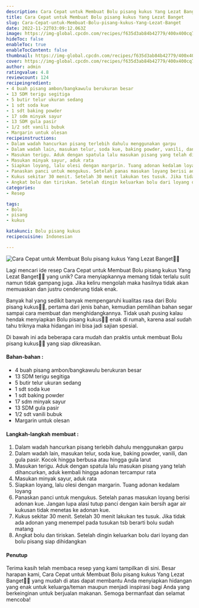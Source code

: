```yaml
---
description: Cara Cepat untuk Membuat Bolu pisang kukus Yang Lezat Banget"
title: Cara Cepat untuk Membuat Bolu pisang kukus Yang Lezat Banget
slug: Cara-Cepat-untuk-Membuat-Bolu-pisang-kukus-Yang-Lezat-Banget
date: 2022-11-22T03:09:12.063Z
image: https://img-global.cpcdn.com/recipes/f635d3ab84b42779/400x400cq70/photo.jpg
hideToc: false
enableToc: true
enableTocContent: false
thumbnail: https://img-global.cpcdn.com/recipes/f635d3ab84b42779/400x400cq70/photo.jpg
cover: https://img-global.cpcdn.com/recipes/f635d3ab84b42779/400x400cq70/photo.jpg
author: admin
ratingvalue: 4.8
reviewcount: 124
recipeingredient:
- 4 buah pisang ambon/bangkawulu berukuran besar
- 13 SDM terigu segitiga
- 5 butir telur ukuran sedang
- 1 sdt soda kue
- 1 sdt baking powder
- 17 sdm minyak sayur
- 13 SDM gula pasir
- 1/2 sdt vanili bubuk
- Margarin untuk olesan
recipeinstructions:
- Dalam wadah hancurkan pisang terlebih dahulu menggunakan garpu
- Dalam wadah lain, masukan telur, soda kue, baking powder, vanili, dan gula pasir. Kocok hingga berbusa atau hingga gula larut
- Masukan terigu. Aduk dengan spatula lalu masukan pisang yang telah dihancurkan, aduk kembali hingga adonan tercampur rata
- Masukan minyak sayur, aduk rata
- Siapkan loyang, lalu olesi dengan margarin. Tuang adonan kedalam loyang
- Panaskan panci untuk mengukus. Setelah panas masukan loyang berisi adonan kue. Jangan lupa alasi tutup panci dengan kain bersih agar air kukusan tidak menetas ke adonan kue.
- Kukus sekitar 30 menit. Setelah 30 menit lakukan tes tusuk. Jika tidak ada adonan yang menempel pada tusukan tsb berarti bolu sudah matang
- Angkat bolu dan tiriskan. Setelah dingin keluarkan bolu dari loyang dan bolu pisang siap dihidangkan
categories:
- Resep

tags:
- Bolu
- pisang
- kukus

katakunci: Bolu pisang kukus
recipecuisine: Indonesian

---
```


![Cara Cepat untuk Membuat Bolu pisang kukus Yang Lezat Banget👩‍🍳](https://img-global.cpcdn.com/recipes/f635d3ab84b42779/400x400cq70/photo.jpg)

Lagi mencari ide resep Cara Cepat untuk Membuat Bolu pisang kukus Yang Lezat Banget👩‍🍳 yang unik? Cara menyiapkannya memang tidak terlalu sulit namun tidak gampang juga. Jika keliru mengolah maka hasilnya tidak akan memuaskan dan justru cenderung tidak enak.

Banyak hal yang sedikit banyak mempengaruhi kualitas rasa dari Bolu pisang kukus👩‍🍳, pertama dari jenis bahan, kemudian pemilihan bahan segar sampai cara membuat dan menghidangkannya. Tidak usah pusing kalau hendak menyiapkan Bolu pisang kukus👩‍🍳 enak di rumah, karena asal sudah tahu triknya maka hidangan ini bisa jadi sajian spesial.

Di bawah ini ada beberapa cara mudah dan praktis untuk membuat Bolu pisang kukus👩‍🍳 yang siap dikreasikan.

<!--inarticleads1-->

#### Bahan-bahan :

- 4 buah pisang ambon/bangkawulu berukuran besar
- 13 SDM terigu segitiga
- 5 butir telur ukuran sedang
- 1 sdt soda kue
- 1 sdt baking powder
- 17 sdm minyak sayur
- 13 SDM gula pasir
- 1/2 sdt vanili bubuk
- Margarin untuk olesan

<!--inarticleads2-->

#### Langkah-langkah membuat :

1. Dalam wadah hancurkan pisang terlebih dahulu menggunakan garpu
1. Dalam wadah lain, masukan telur, soda kue, baking powder, vanili, dan gula pasir. Kocok hingga berbusa atau hingga gula larut
1. Masukan terigu. Aduk dengan spatula lalu masukan pisang yang telah dihancurkan, aduk kembali hingga adonan tercampur rata
1. Masukan minyak sayur, aduk rata
1. Siapkan loyang, lalu olesi dengan margarin. Tuang adonan kedalam loyang
1. Panaskan panci untuk mengukus. Setelah panas masukan loyang berisi adonan kue. Jangan lupa alasi tutup panci dengan kain bersih agar air kukusan tidak menetas ke adonan kue.
1. Kukus sekitar 30 menit. Setelah 30 menit lakukan tes tusuk. Jika tidak ada adonan yang menempel pada tusukan tsb berarti bolu sudah matang
1. Angkat bolu dan tiriskan. Setelah dingin keluarkan bolu dari loyang dan bolu pisang siap dihidangkan

#### Penutup

Terima kasih telah membaca resep yang kami tampilkan di sini. Besar harapan kami, Cara Cepat untuk Membuat Bolu pisang kukus Yang Lezat Banget👩‍🍳 yang mudah di atas dapat membantu Anda menyiapkan hidangan yang enak untuk keluarga/teman maupun menjadi inspirasi bagi Anda yang berkeinginan untuk berjualan makanan. Semoga bermanfaat dan selamat mencoba!